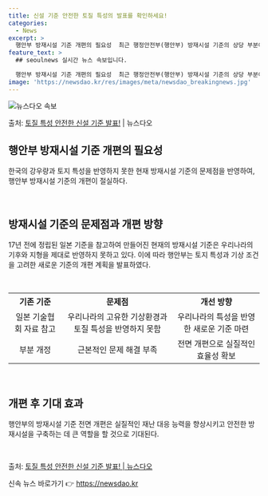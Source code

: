 ```yaml
---
title: 신설 기준 안전한 토질 특성의 발표를 확인하세요!
categories:
  - News
excerpt: >
  행안부 방재시설 기준 개편의 필요성  최근 행정안전부(행안부) 방재시설 기준의 상당 부분이 18년 전 일본 …
feature_text: >
  ## seoulnews 실시간 뉴스 속보입니다.

  행안부 방재시설 기준 개편의 필요성  최근 행정안전부(행안부) 방재시설 기준의 상당 부분이 18년 전 일본 …
image: 'https://newsdao.kr/res/images/meta/newsdao_breakingnews.jpg'
---
```


![뉴스다오 속보](https://newsdao.kr/res/images/meta/newsdao_breakingnews.jpg)

<p>출처: <a href="https://newsdao.kr/4633" rel="dofollow">토질 특성 안전한 신설 기준 발표!</a> | 뉴스다오</p>

<h2 data-ke-size="size26">행안부 방재시설 기준 개편의 필요성</h2>
한국의 강우량과 토지 특성을 반영하지 못한 현재 방재시설 기준의 문제점을 반영하여, 행안부 방재시설 기준의 개편이 절실하다.

<p data-ke-size="size16">&nbsp;</p>

<h2 data-ke-size="size24">방재시설 기준의 문제점과 개편 방향</h2>
17년 전에 정립된 일본 기준을 참고하여 만들어진 현재의 방재시설 기준은 우리나라의 기후와 지형을 제대로 반영하지 못하고 있다. 이에 따라 행안부는 토지 특성과 기상 조건을 고려한 새로운 기준의 개편 계획을 발표하였다.

<p data-ke-size="size16">&nbsp;</p>

<table>
  <tr>
    <th><b>기존 기준</b></th>
    <th><b>문제점</b></th>
    <th><b>개선 방향</b></th>
  </tr>
  <tr>
    <td style="text-align: center; height: 17px;">일본 기술협회 자료 참고</td>
    <td style="text-align: center; height: 17px;">우리나라의 고유한 기상환경과 토질 특성을 반영하지 못함</td>
    <td style="text-align: center; height: 17px;">우리나라의 특성을 반영한 새로운 기준 마련</td>
  </tr>
  <tr>
    <td style="text-align: center; height: 17px;">부분 개정</td>
    <td style="text-align: center; height: 17px;">근본적인 문제 해결 부족</td>
    <td style="text-align: center; height: 17px;">전면 개편으로 실질적인 효율성 확보</td>
  </tr>
</table>

<p data-ke-size="size16">&nbsp;</p>

<h2 data-ke-size="size24">개편 후 기대 효과</h2>
행안부의 방재시설 기준 전면 개편은 실질적인 재난 대응 능력을 향상시키고 안전한 방재시설을 구축하는 데 큰 역할을 할 것으로 기대된다.

<p data-ke-size="size16">&nbsp;</p>
출처: <a href="https://newsdao.kr/4633">토질 특성 안전한 신설 기준 발표! | 뉴스다오</a> 

신속 뉴스 바로가기 👉 <a href="https://newsdao.kr" rel="dofollow">https://newsdao.kr</a>


